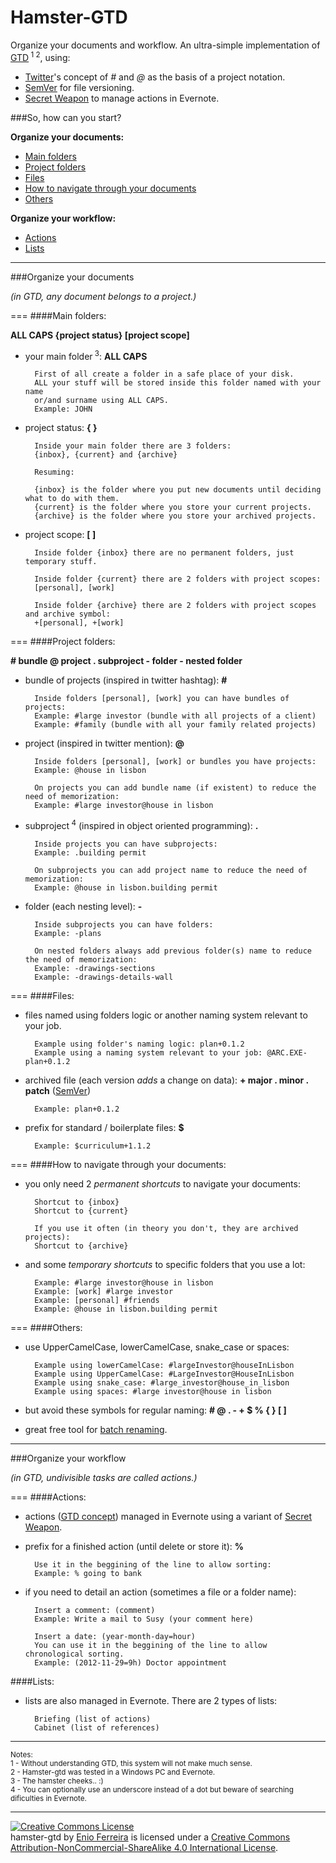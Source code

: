 Hamster-GTD
===========


Organize your documents and workflow. An ultra-simple implementation of [GTD](http://en.wikipedia.org/wiki/Getting_Things_Done)<sup> 1</sup><sup> 2</sup>, using:

- [Twitter](https://twitter.com/)'s concept of *#* and *@* as the basis of a project notation.
- [SemVer](http://www.semver.org/) for file versioning.
- [Secret Weapon](http://www.thesecretweapon.org/media/Manifesto/The-Secret-Weapon-Manifesto.pdf) to manage actions in Evernote.

###So, how can you start?

**Organize your documents:**

- [Main folders](#main-folders)
- [Project folders](#project-folders)
- [Files](#files)
- [How to navigate through your documents](#how-to-navigate-through-your-documents)
- [Others](#others)

**Organize your workflow:**

- [Actions](#actions)
- [Lists](#lists)

---
###Organize your documents

*(in GTD, any document belongs to a project.)*

===
####Main folders:

**ALL CAPS {project status} [project scope]**

- your main folder<sup> 3</sup>: **ALL CAPS**

        First of all create a folder in a safe place of your disk.
        ALL your stuff will be stored inside this folder named with your name 
        or/and surname using ALL CAPS.
        Example: JOHN

- project status: **{ }**

        Inside your main folder there are 3 folders:
        {inbox}, {current} and {archive}

        Resuming:

        {inbox} is the folder where you put new documents until deciding what to do with them.
        {current} is the folder where you store your current projects.
        {archive} is the folder where you store your archived projects.
    
- project scope: **[ ]** 

        Inside folder {inbox} there are no permanent folders, just temporary stuff.

        Inside folder {current} there are 2 folders with project scopes:
        [personal], [work]
    
        Inside folder {archive} there are 2 folders with project scopes and archive symbol: 
        +[personal], +[work]

===
####Project folders:

**# bundle @ project . subproject - folder - nested folder**

- bundle of projects (inspired in twitter hashtag): **#**

        Inside folders [personal], [work] you can have bundles of projects:
        Example: #large investor (bundle with all projects of a client)
        Example: #family (bundle with all your family related projects)

- project (inspired in twitter mention): **@**

    	Inside folders [personal], [work] or bundles you have projects:
        Example: @house in lisbon

        On projects you can add bundle name (if existent) to reduce the need of memorization:
        Example: #large investor@house in lisbon

- subproject<sup> 4</sup> (inspired in object oriented programming): **.**

    	Inside projects you can have subprojects:
        Example: .building permit

        On subprojects you can add project name to reduce the need of memorization:
        Example: @house in lisbon.building permit

- folder (each nesting level): **-**

    	Inside subprojects you can have folders:
        Example: -plans

        On nested folders always add previous folder(s) name to reduce the need of memorization:
        Example: -drawings-sections
        Example: -drawings-details-wall

===
####Files:

- files named using folders logic or another naming system relevant to your job.

        Example using folder's naming logic: plan+0.1.2
        Example using a naming system relevant to your job: @ARC.EXE-plan+0.1.2

- archived file (each version *adds* a change on data): **+ major . minor . patch** ([SemVer](http://www.semver.org/))
        
        Example: plan+0.1.2

- prefix for standard / boilerplate files: **$**

        Example: $curriculum+1.1.2  

===
####How to navigate through your documents:

- you only need 2 *permanent shortcuts* to navigate your documents: 

        Shortcut to {inbox}
        Shortcut to {current}

        If you use it often (in theory you don't, they are archived projects):
        Shortcut to {archive}

- and some *temporary shortcuts* to specific folders that you use a lot:

		Example: #large investor@house in lisbon
		Example: [work] #large investor
		Example: [personal] #friends
        Example: @house in lisbon.building permit

===
####Others:

- use UpperCamelCase, lowerCamelCase, snake_case or spaces:

        Example using lowerCamelCase: #largeInvestor@houseInLisbon
        Example using UpperCamelCase: #LargeInvestor@HouseInLisbon
        Example using snake_case: #large_investor@house_in_lisbon
        Example using spaces: #large investor@house in lisbon  

- but avoid these symbols for regular naming: **# @ . - + $ % { } [ ]**

- great free tool for [batch renaming](http://www.bulkrenameutility.co.uk/Screenshots.php).

---
###Organize your workflow

*(in GTD, undivisible tasks are called actions.)*

===
####Actions:

- actions ([GTD concept](http://amzn.to/1BKSJbz)) managed in Evernote using a variant of [Secret Weapon](http://www.thesecretweapon.org/media/Manifesto/The-Secret-Weapon-Manifesto.pdf).

- prefix for a finished action (until delete or store it): **%**

        Use it in the beggining of the line to allow sorting:
        Example: % going to bank

- if you need to detail an action (sometimes a file or a folder name):

        Insert a comment: (comment)
        Example: Write a mail to Susy (your comment here)

        Insert a date: (year-month-day=hour)
        You can use it in the beggining of the line to allow chronological sorting.
        Example: (2012-11-29=9h) Doctor appointment

####Lists:

- lists are also managed in Evernote. There are 2 types of lists:

        Briefing (list of actions)
        Cabinet (list of references)

---

<sup>Notes:</sup><br>
<sup>1 - Without understanding GTD, this system will not make much sense.</sup><br>
<sup>2 - Hamster-gtd was tested in a Windows PC and Evernote.</sup><br>
<sup>3 - The hamster cheeks.. :)</sup><br>
<sup>4 - You can optionally use an underscore instead of a dot but beware of searching dificulties in Evernote.</sup>

---

<a rel="license" href="http://creativecommons.org/licenses/by-nc-sa/4.0/"><img alt="Creative Commons License" style="border-width:0" src="https://i.creativecommons.org/l/by-nc-sa/4.0/88x31.png" /></a><br /><span xmlns:dct="http://purl.org/dc/terms/" property="dct:title">hamster-gtd</span> by <a xmlns:cc="http://creativecommons.org/ns#" href="http://enioferreira.com/" property="cc:attributionName" rel="cc:attributionURL">Enio Ferreira</a> is licensed under a <a rel="license" href="http://creativecommons.org/licenses/by-nc-sa/4.0/">Creative Commons Attribution-NonCommercial-ShareAlike 4.0 International License</a>.